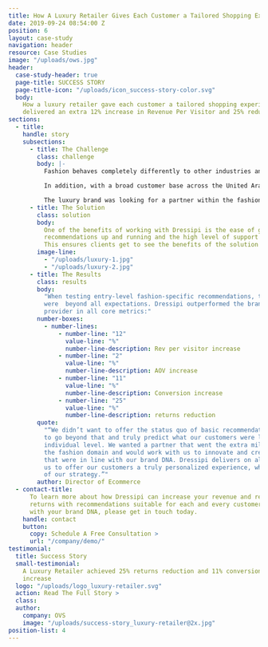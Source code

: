 ```yaml
---
title: How A Luxury Retailer Gives Each Customer a Tailored Shopping Experience
date: 2019-09-24 08:54:00 Z
position: 6
layout: case-study
navigation: header
resource: Case Studies
image: "/uploads/ows.jpg"
header:
  case-study-header: true
  page-title: SUCCESS STORY
  page-title-icon: "/uploads/icon_success-story-color.svg"
  body:
    How a luxury retailer gave each customer a tailored shopping experience and
    delivered an extra 12% increase in Revenue Per Visitor and 25% reduction in Returns
sections:
  - title:
    handle: story
    subsections:
      - title: The Challenge
        class: challenge
        body: |-
          Fashion behaves completely differently to other industries and, beyond that, customer expectations of the luxury market are different to that of the high street.

          In addition, with a broad customer base across the United Arab Emirates and Europe, providing recommendations was going to be particularly complex with the inclusion of both modest and non-modest dressers. Recommendations had to be suitable depending on the need of each customer.

          The luxury brand was looking for a partner within the fashion domain with which they could deliver the best possible shopping and dressing experience that went beyond the basics to enable a more predictive offering both in terms of the products and outfits a customer sees.
      - title: The Solution
        class: solution
        body:
          One of the benefits of working with Dressipi is the ease of getting the
          recommendations up and running and the high level of support dedicated throughout.
          This ensures clients get to see the benefits of the solution on an ongoing basis.
        image-line:
          - "/uploads/luxury-1.jpg"
          - "/uploads/luxury-2.jpg"
      - title: The Results
        class: results
        body:
          "When testing entry-level fashion-specific recommendations, the improvements
          were  beyond all expectations. Dressipi outperformed the brand’s incumbent recommendation
          provider in all core metrics:"
        number-boxes:
          - number-lines:
              - number-line: "12"
                value-line: "%"
                number-line-description: Rev per visitor increase
              - number-line: "2"
                value-line: "%"
                number-line-description: AOV increase
              - number-line: "11"
                value-line: "%"
                number-line-description: Conversion increase
              - number-line: "25"
                value-line: "%"
                number-line-description: returns reduction
        quote:
          "“We didn’t want to offer the status quo of basic recommendations. We wanted
          to go beyond that and truly predict what our customers were looking for at an
          individual level. We wanted a partner that went the extra mile, truly understood
          the fashion domain and would work with us to innovate and create unique experiences
          that were in line with our brand DNA. Dressipi delivers on all of this and allows
          us to offer our customers a truly personalized experience, which is a key part
          of our strategy.”"
        author: Director of Ecommerce
  - contact-title:
      To learn more about how Dressipi can increase your revenue and reduce
      returns with recommendations suitable for each and every customer and always inline
      with your brand DNA, please get in touch today.
    handle: contact
    button:
      copy: Schedule A Free Consultation >
      url: "/company/demo/"
testimonial:
  title: Success Story
  small-testimonial:
    A Luxury Retailer achieved 25% returns reduction and 11% conversion
    increase
  logo: "/uploads/logo_luxury-retailer.svg"
  action: Read The Full Story >
  class:
  author:
    company: OVS
    image: "/uploads/success-story_luxury-retailer@2x.jpg"
position-list: 4
---
```

